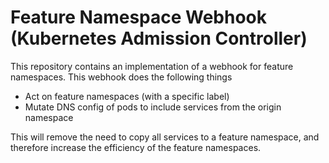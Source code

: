 # Feature Namespace Webhook (Kubernetes Admission Controller) 

This repository contains an implementation of a webhook for feature namespaces. This webhook does the following things

* Act on feature namespaces (with a specific label)
* Mutate DNS config of pods to include services from the origin namespace

This will remove the need to copy all services to a feature namespace, and therefore increase the efficiency of the feature namespaces.

